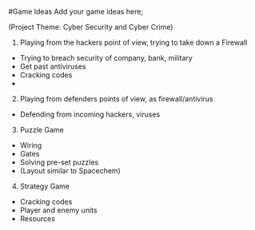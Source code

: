 #Game Ideas
Add your game ideas here;

(Project Theme: Cyber Security and Cyber Crime)

1. Playing from the hackers point of view, trying to take down a Firewall
  - Trying to breach security of company, bank, military
  - Get past antiviruses
  - Cracking codes
  - 
2. Playing from defenders points of view, as firewall/antivirus
  - Defending from incoming hackers, viruses

3. Puzzle Game
  - Wiring
  - Gates
  - Solving pre-set puzzles
  - (Layout similar to Spacechem)

4. Strategy Game
  - Cracking codes
  - Player and enemy units
  - Resources
